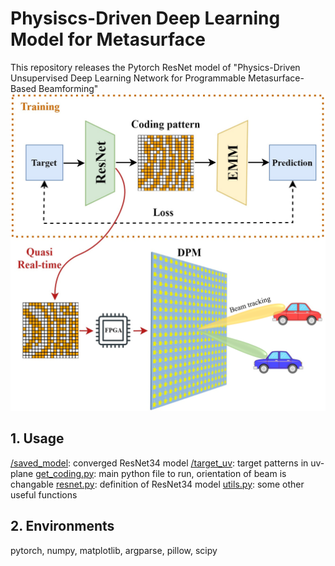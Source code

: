 # Physiscs-Driven Deep Learning Model for Metasurface
This repository releases the Pytorch ResNet model of "Physics-Driven Unsupervised Deep Learning Network for Programmable Metasurface-Based Beamforming"
![shceme](imgs/scheme_1.png "shceme")

## 1. Usage
[/saved_model](/saved_model): converged ResNet34 model
[/target_uv](/target_uv): target patterns in uv-plane
[get_coding.py](get_coding.py): main python file to run, orientation of beam is changable
[resnet.py](resnet.py): definition of ResNet34 model
[utils.py](utils.py): some other useful functions

## 2. Environments 
pytorch, numpy, matplotlib, argparse, pillow, scipy
